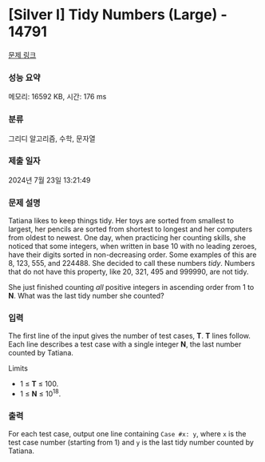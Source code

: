# [Silver I] Tidy Numbers (Large) - 14791 

[문제 링크](https://www.acmicpc.net/problem/14791) 

### 성능 요약

메모리: 16592 KB, 시간: 176 ms

### 분류

그리디 알고리즘, 수학, 문자열

### 제출 일자

2024년 7월 23일 13:21:49

### 문제 설명

<p>Tatiana likes to keep things tidy. Her toys are sorted from smallest to largest, her pencils are sorted from shortest to longest and her computers from oldest to newest. One day, when practicing her counting skills, she noticed that some integers, when written in base 10 with no leading zeroes, have their digits sorted in non-decreasing order. Some examples of this are 8, 123, 555, and 224488. She decided to call these numbers <em>tidy</em>. Numbers that do not have this property, like 20, 321, 495 and 999990, are not tidy.</p>

<p>She just finished counting <em>all</em> positive integers in ascending order from 1 to <strong>N</strong>. What was the last tidy number she counted?</p>

### 입력 

 <p>The first line of the input gives the number of test cases, <strong>T</strong>. <strong>T</strong> lines follow. Each line describes a test case with a single integer <strong>N</strong>, the last number counted by Tatiana.</p>

<p>Limits</p>

<ul>
	<li>1 ≤ <strong>T</strong> ≤ 100.</li>
	<li>1 ≤ <strong>N</strong> ≤ 10<sup>18</sup>.</li>
</ul>

### 출력 

 <p>For each test case, output one line containing <code>Case #x: y</code>, where <code>x</code> is the test case number (starting from 1) and <code>y</code> is the last tidy number counted by Tatiana.</p>

